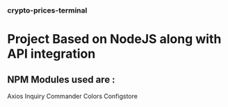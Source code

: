 ### crypto-prices-terminal

# Project Based on NodeJS along with API integration

## NPM Modules used are :
   Axios
   Inquiry
   Commander
   Colors
   Configstore

      

